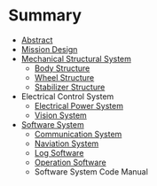 # Summary

* [Abstract](README.md)
* [Mission Design](arl15md.md)
* [Mechanical Structural System](arl15d1001md.md)
   * [Body Structure](body_structure.md)
   * [Wheel Structure](wheel_structure.md)
   * [Stabilizer Structure](stabilizer_structure.md)
* Electrical Control System
   * [Electrical Power System](electrical_power_system.md)
   * [Vision System](vision_system.md)
* [Software System](software_system.md)
   * [Communication System](communication_system.md)
   * [Naviation System](naviation_system.md)
   * [Log Software](log_software.md)
   * [Operation Software](operation_software.md)
   * Software System Code Manual

